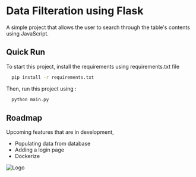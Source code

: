 
# Data Filteration using Flask

A simple project that allows the user to search through the table's contents using JavaScript.



## Quick Run

To start this project, install the requirements using requirements.txt file

```bash
  pip install -r requirements.txt
```

Then, run this project using : 
```bash
  python main.py
```


## Roadmap

Upcoming features that are in development,

- Populating data from database 
- Adding a login page
- Dockerize 


![Logo](https://i.ibb.co/DQzNLqR/Metazord-Logo.png)

